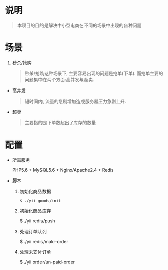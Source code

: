 # 说明

> 本项目的目的是解决中小型电商在不同的场景中出现的各种问题

# 场景

1. 秒杀/抢购
    > 秒杀/抢购这种场景下, 主要容易出现的问题是抢单(下单). 而抢单主要的问题集中在两个方面:高并发与超卖.

- 高并发
    > 短时间内, 流量的急剧增加造成服务器压力急剧上升.

- 超卖
    > 主要指的是下单数超出了库存的数量


# 配置

- 所需服务

    PHP5.6 + MySQL5.6 + Nginx/Apache2.4 + Redis

- 脚本

    1. 初始化商品数据

        ```
        $ ./yii goods/init
        ```
    2. 初始化商品库存

        $ ./yii redis/push

    3. 处理订单队列

        $ ./yii redis/makr-order
    
    4. 处理未支付订单

        $ ./yii order/un-paid-order